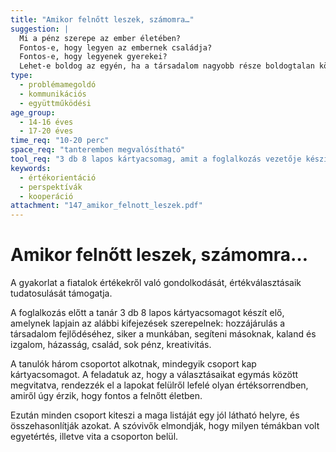 ```yaml
---
title: "Amikor felnőtt leszek, számomra…"
suggestion: | 
  Mi a pénz szerepe az ember életében? 
  Fontos-e, hogy legyen az embernek családja? 
  Fontos-e, hogy legyenek gyerekei? 
  Lehet-e boldog az egyén, ha a társadalom nagyobb része boldogtalan körülötte?
type:
  - problémamegoldó
  - kommunikációs
  - együttműködési
age_group:
  - 14-16 éves
  - 17-20 éves
time_req: "10-20 perc"
space_req: "tanteremben megvalósítható"
tool_req: "3 db 8 lapos kártyacsomag, amit a foglalkozás vezetője készít elő"
keywords: 
  - értékorientáció
  - perspektívák
  - kooperáció
attachment: "147_amikor_felnott_leszek.pdf"
---
```


# Amikor felnőtt leszek, számomra…

A gyakorlat a fiatalok értékekről való gondolkodását, értékválasztásaik tudatosulását támogatja.

A foglalkozás előtt a tanár 3 db 8 lapos kártyacsomagot készít elő, amelynek lapjain az alábbi kifejezések szerepelnek: hozzájárulás a társadalom fejlődéséhez, siker a munkában, segíteni másoknak, kaland és izgalom, házasság, család, sok pénz, kreativitás.

A tanulók három csoportot alkotnak, mindegyik csoport kap kártyacsomagot. A feladatuk az, hogy a választásaikat egymás között megvitatva, rendezzék el a lapokat felülről lefelé olyan értéksorrendben, amiről úgy érzik, hogy fontos a felnőtt életben.

Ezután minden csoport kiteszi a maga listáját egy jól látható helyre, és összehasonlítják azokat. A szóvivők elmondják, hogy milyen témákban volt egyetértés, illetve vita a csoporton belül.
  
  
